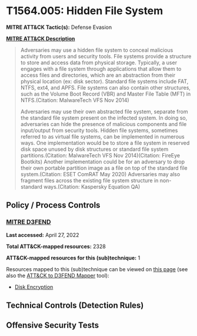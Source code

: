 # T1564.005: Hidden File System
**MITRE ATT&CK Tactic(s):** Defense Evasion

**[MITRE ATT&CK Description](https://attack.mitre.org/techniques/T1564/005)**
<blockquote>Adversaries may use a hidden file system to conceal malicious activity from users and security tools. File systems provide a structure to store and access data from physical storage. Typically, a user engages with a file system through applications that allow them to access files and directories, which are an abstraction from their physical location (ex: disk sector). Standard file systems include FAT, NTFS, ext4, and APFS. File systems can also contain other structures, such as the Volume Boot Record (VBR) and Master File Table (MFT) in NTFS.(Citation: MalwareTech VFS Nov 2014)

Adversaries may use their own abstracted file system, separate from the standard file system present on the infected system. In doing so, adversaries can hide the presence of malicious components and file input/output from security tools. Hidden file systems, sometimes referred to as virtual file systems, can be implemented in numerous ways. One implementation would be to store a file system in reserved disk space unused by disk structures or standard file system partitions.(Citation: MalwareTech VFS Nov 2014)(Citation: FireEye Bootkits) Another implementation could be for an adversary to drop their own portable partition image as a file on top of the standard file system.(Citation: ESET ComRAT May 2020) Adversaries may also fragment files across the existing file system structure in non-standard ways.(Citation: Kaspersky Equation QA)</blockquote>

## Policy / Process Controls
### [MITRE D3FEND](https://d3fend.mitre.org/)
**Last accessed:** April 27, 2022

**Total ATT&CK-mapped resources:** 2328

**ATT&CK-mapped resources for this (sub)technique:** 1

Resources mapped to this (sub)technique can be viewed on [this page](https://d3fend.mitre.org/) (see also the [ATT&CK to D3FEND Mapper](https://d3fend.mitre.org/tools/attack-mapper) tool):

* [Disk Encryption](https://d3fend.mitre.org/techniques/d3f:DiskEncryption)

## Technical Controls (Detection Rules)

## Offensive Security Tests
